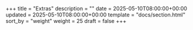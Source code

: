 +++
title = "Extras"
description = ""
date = 2025-05-10T08:00:00+00:00
updated = 2025-05-10T08:00:00+00:00
template = "docs/section.html"
sort_by = "weight"
weight = 25
draft = false
+++
